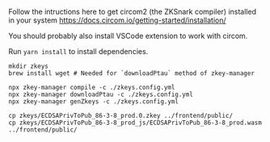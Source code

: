 Follow the intructions here to get circom2 (the ZKSnark compiler) installed in your system
https://docs.circom.io/getting-started/installation/

You should probably also install VSCode extension to work with circom.

Run `yarn install` to install dependencies.

```
mkdir zkeys
brew install wget # Needed for `downloadPtau` method of zkey-manager
```

```
npx zkey-manager compile -c ./zkeys.config.yml
npx zkey-manager downloadPtau -c ./zkeys.config.yml
npx zkey-manager genZkeys -c ./zkeys.config.yml

cp zkeys/ECDSAPrivToPub_86-3-8_prod.0.zkey ../frontend/public/
cp zkeys/ECDSAPrivToPub_86-3-8_prod_js/ECDSAPrivToPub_86-3-8_prod.wasm ../frontend/public/
```
